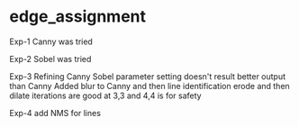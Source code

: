 # edge_assignment
Exp-1
Canny was tried

Exp-2
Sobel was tried

Exp-3
Refining Canny 
Sobel parameter setting doesn't result better output than Canny
Added blur to Canny and then line identification
erode and then dilate iterations are good at 3,3 and 4,4 is for safety

Exp-4
add NMS for lines
